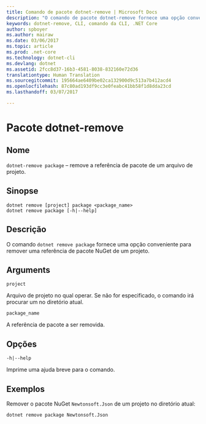 ```yaml
---
title: Comando de pacote dotnet-remove | Microsoft Docs
description: "O comando de pacote dotnet-remove fornece uma opção conveniente para remover uma referência de pacote NuGet de um projeto."
keywords: dotnet-remove, CLI, comando da CLI, .NET Core
author: spboyer
ms.author: mairaw
ms.date: 03/06/2017
ms.topic: article
ms.prod: .net-core
ms.technology: dotnet-cli
ms.devlang: dotnet
ms.assetid: 2fcc8d37-16b3-4581-8038-832160e72d36
translationtype: Human Translation
ms.sourcegitcommit: 195664ae6409be02ca132900d9c513a7b412acd4
ms.openlocfilehash: 87c80ad193df9cc3e0feabc41bb58f1d8dda23cd
ms.lasthandoff: 03/07/2017

---
```

# <a name="dotnet-remove-package"></a>Pacote dotnet-remove

## <a name="name"></a>Nome

`dotnet-remove package` – remove a referência de pacote de um arquivo de projeto.

## <a name="synopsis"></a>Sinopse

```
dotnet remove [project] package <package_name>
dotnet remove package [-h|--help]
```

## <a name="description"></a>Descrição

O comando `dotnet remove package` fornece uma opção conveniente para remover uma referência de pacote NuGet de um projeto.

## <a name="arguments"></a>Arguments

`project`

Arquivo de projeto no qual operar. Se não for especificado, o comando irá procurar um no diretório atual.

`package_name`

A referência de pacote a ser removida.

## <a name="options"></a>Opções

`-h|--help`

Imprime uma ajuda breve para o comando.

## <a name="examples"></a>Exemplos

Remover o pacote NuGet `Newtonsoft.Json` de um projeto no diretório atual:

`dotnet remove package Newtonsoft.Json`
